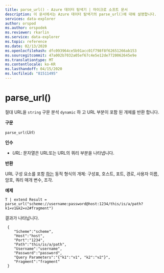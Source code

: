 ```yaml
---
title: parse_url() - Azure 데이터 탐색기 | 마이크로 소프트 문서
description: 이 문서에서는 Azure 데이터 탐색기의 parse_url()에 대해 설명합니다.
services: data-explorer
author: orspod
ms.author: orspodek
ms.reviewer: rkarlin
ms.service: data-explorer
ms.topic: reference
ms.date: 02/13/2020
ms.openlocfilehash: dfc093964ce5b91acc01f798f8f62651266ab153
ms.sourcegitcommit: 47a002b7032a05ef67c4e5e12de7720062645e9e
ms.translationtype: MT
ms.contentlocale: ko-KR
ms.lasthandoff: 04/15/2020
ms.locfileid: "81511495"
---
```

# <a name="parse_url"></a>parse_url()

절대 URL을 `string` 구문 분석 `dynamic` 하 고 URL 부분이 포함 된 개체를 반환 합니다.


**구문**

`parse_url(`*Url*`)`

**인수**

* *URL*: 문자열은 URL또는 URL의 쿼리 부분을 나타냅니다.

**반환**

URL 구성 요소를 포함 [하는](./scalar-data-types/dynamic.md) 동적 형식의 개체: 구성표, 호스트, 포트, 경로, 사용자 이름, 암호, 쿼리 매개 변수, 조각.

**예제**

```kusto
T | extend Result = parse_url("scheme://username:password@host:1234/this/is/a/path?k1=v1&k2=v2#fragment")
```

결과가 나타납니다.

```
 {
    "Scheme":"scheme",
    "Host":"host",
    "Port":"1234",
    "Path":"this/is/a/path",
    "Username":"username",
    "Password":"password",
    "Query Parameters":"{"k1":"v1", "k2":"v2"}",
    "Fragment":"fragment"
 }
```